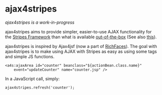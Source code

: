 ajax4stripes
============

_ajax4stripes is a work-in-progress_

ajax4stripes aims to provide simpler, easier-to-use AJAX functionality for
the [Stripes Framework][1] than what is available [out-of-the-box][2] (See 
also [this][3]).

[1]: http://www.stripesframework.org
[2]: http://www.stripesframework.org/display/stripes/AJAX
[3]: http://www.stripesframework.org/display/stripes/AJAX+even+easier

ajax4stripes is inspired by Ajax4jsf (now a part of [RichFaces][richfaces]).
The goal with ajax4stripes is to make using AJAX with Stripes as easy as using
some tags and simple JS functions.

	<a4s:ajaxArea id="counter" beanclass="${actionBean.class.name}"
		event="updateCounter" name="counter.jsp" />

In a JavaScript call, simply:

	ajax4stripes.refresh('counter');

[richfaces]: http://www.jboss.org/richfaces
